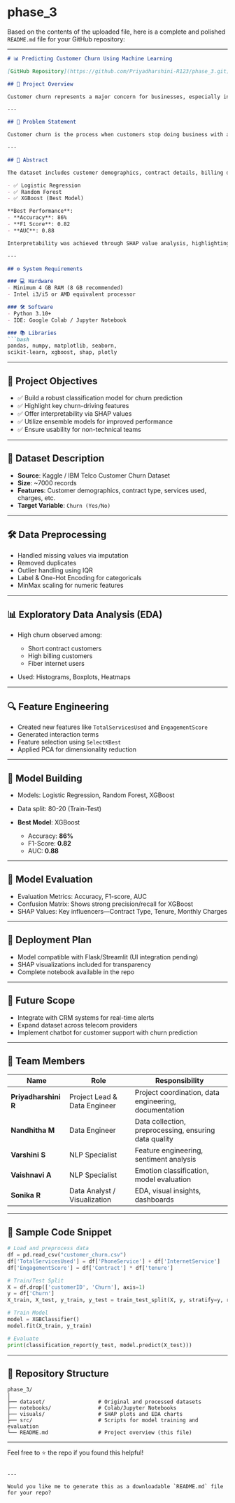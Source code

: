 # phase_3
Based on the contents of the uploaded file, here is a complete and polished `README.md` file for your GitHub repository:

---

````markdown
# 📊 Predicting Customer Churn Using Machine Learning

[GitHub Repository](https://github.com/Priyadharshini-R123/phase_3.git)

## 📌 Project Overview

Customer churn represents a major concern for businesses, especially in the telecom sector. This project applies machine learning to predict whether a customer is likely to churn based on their demographic and behavioral data. With the help of models like Logistic Regression, Random Forest, and XGBoost, the system uncovers hidden patterns in customer behavior, enabling proactive retention strategies.

---

## 🧠 Problem Statement

Customer churn is the process when customers stop doing business with a company. In a competitive market, identifying customers at risk of churning is vital. This project uses machine learning models to predict churn based on customer data, aiding in improving retention and reducing revenue loss.

---

## 🧾 Abstract

The dataset includes customer demographics, contract details, billing data, and service usage patterns. After thorough data preprocessing, multiple classification models were trained:

- ✅ Logistic Regression
- ✅ Random Forest
- ✅ XGBoost (Best Model)

**Best Performance**:  
- **Accuracy**: 86%  
- **F1 Score**: 0.82  
- **AUC**: 0.88

Interpretability was achieved through SHAP value analysis, highlighting the most influential features like contract type, tenure, and monthly charges.

---

## ⚙️ System Requirements

### 💻 Hardware
- Minimum 4 GB RAM (8 GB recommended)
- Intel i3/i5 or AMD equivalent processor

### 🛠️ Software
- Python 3.10+
- IDE: Google Colab / Jupyter Notebook

### 📚 Libraries
```bash
pandas, numpy, matplotlib, seaborn,
scikit-learn, xgboost, shap, plotly
````

---

## 🎯 Project Objectives

* ✅ Build a robust classification model for churn prediction
* ✅ Highlight key churn-driving features
* ✅ Offer interpretability via SHAP values
* ✅ Utilize ensemble models for improved performance
* ✅ Ensure usability for non-technical teams

---

## 🧬 Dataset Description

* **Source**: Kaggle / IBM Telco Customer Churn Dataset
* **Size**: \~7000 records
* **Features**: Customer demographics, contract type, services used, charges, etc.
* **Target Variable**: `Churn (Yes/No)`

---

## 🛠️ Data Preprocessing

* Handled missing values via imputation
* Removed duplicates
* Outlier handling using IQR
* Label & One-Hot Encoding for categoricals
* MinMax scaling for numeric features

---

## 📊 Exploratory Data Analysis (EDA)

* High churn observed among:

  * Short contract customers
  * High billing customers
  * Fiber internet users
* Used: Histograms, Boxplots, Heatmaps

---

## 🔍 Feature Engineering

* Created new features like `TotalServicesUsed` and `EngagementScore`
* Generated interaction terms
* Feature selection using `SelectKBest`
* Applied PCA for dimensionality reduction

---

## 🤖 Model Building

* Models: Logistic Regression, Random Forest, XGBoost
* Data split: 80-20 (Train-Test)
* **Best Model**: XGBoost

  * Accuracy: **86%**
  * F1-Score: **0.82**
  * AUC: **0.88**

---

## 🧪 Model Evaluation

* Evaluation Metrics: Accuracy, F1-score, AUC
* Confusion Matrix: Shows strong precision/recall for XGBoost
* SHAP Values: Key influencers—Contract Type, Tenure, Monthly Charges

---

## 🚀 Deployment Plan

* Model compatible with Flask/Streamlit (UI integration pending)
* SHAP visualizations included for transparency
* Complete notebook available in the repo

---

## 🔮 Future Scope

* Integrate with CRM systems for real-time alerts
* Expand dataset across telecom providers
* Implement chatbot for customer support with churn prediction

---

## 👥 Team Members

| Name                 | Role                         | Responsibility                                        |
| -------------------- | ---------------------------- | ----------------------------------------------------- |
| **Priyadharshini R** | Project Lead & Data Engineer | Project coordination, data engineering, documentation |
| **Nandhitha M**      | Data Engineer                | Data collection, preprocessing, ensuring data quality |
| **Varshini S**       | NLP Specialist               | Feature engineering, sentiment analysis               |
| **Vaishnavi A**      | NLP Specialist               | Emotion classification, model evaluation              |
| **Sonika R**         | Data Analyst / Visualization | EDA, visual insights, dashboards                      |

---

## 🧾 Sample Code Snippet

```python
# Load and preprocess data
df = pd.read_csv("customer_churn.csv")
df['TotalServicesUsed'] = df['PhoneService'] + df['InternetService']
df['EngagementScore'] = df['Contract'] * df['tenure']

# Train/Test Split
X = df.drop(['customerID', 'Churn'], axis=1)
y = df['Churn']
X_train, X_test, y_train, y_test = train_test_split(X, y, stratify=y, random_state=42)

# Train Model
model = XGBClassifier()
model.fit(X_train, y_train)

# Evaluate
print(classification_report(y_test, model.predict(X_test)))
```

---

## 📂 Repository Structure

```
phase_3/
│
├── dataset/                 # Original and processed datasets
├── notebooks/               # Colab/Jupyter Notebooks
├── visuals/                 # SHAP plots and EDA charts
├── src/                     # Scripts for model training and evaluation
└── README.md                # Project overview (this file)
```

---

Feel free to ⭐ the repo if you found this helpful!

```

---

Would you like me to generate this as a downloadable `README.md` file for your repo?
```
